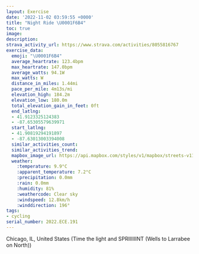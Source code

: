 ```yaml
---
layout: Exercise
date: '2022-11-02 03:59:55 +0000'
title: "Night Ride \U0001F6B4"
toc: true
image:
description:
strava_activity_url: https://www.strava.com/activities/8055816767
exercise_data:
  emoji: "\U0001F6B4"
  average_heartrate: 123.4bpm
  max_heartrate: 147.0bpm
  average_watts: 94.1W
  max_watts: W
  distance_in_miles: 1.44mi
  pace_per_mile: 4m13s/mi
  elevation_high: 184.2m
  elevation_low: 180.0m
  total_elevation_gain_in_feet: 0ft
  end_latlng:
  - 41.9123325124383
  - -87.65305579639971
  start_latlng:
  - 41.90819294191897
  - -87.63013003394008
  similar_activities_count:
  similar_activities_trend:
  mapbox_image_url: https://api.mapbox.com/styles/v1/mapbox/streets-v11/static/path-5+787af2-1.0(ynx~FpgzuOuEHs%40DOFEFGPCX%3FvDD~EIzDBnEDbCCxC%3F~IFbH%40nDFlLR%60NLzTAhECt%40On%40u%40lAeA%60BSd%40CZDdB),pin-s-s+e5b22e(-87.63017,41.90973),pin-s-f+89ae00(-87.6514,41.911779999999986)/auto/800x800?access_token=pk.eyJ1Ijoiam9zaGJlY2ttYW4iLCJhIjoiY205eWR2aDd1MWZ6djJrbXc4a3M0bWZleiJ9.XiG9OWkNcZk2QzjJbxLB4A
  weather:
    :temperature: 9.9°C
    :apparent_temperature: 7.2°C
    :precipitation: 0.0mm
    :rain: 0.0mm
    :humidity: 81%
    :weathercode: Clear sky
    :windspeed: 12.8km/h
    :winddirection: 196°
tags:
- cycling
serial_number: 2022.ECE.191
---
```

Chicago, IL, United States (Time the light and SPRIIIIIINT (Wells to Larrabee on North))
